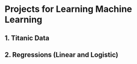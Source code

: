 # Projects for Learning Machine Learning
## 1. Titanic Data 
## 2. Regressions (Linear and Logistic) 
